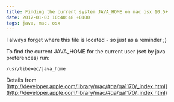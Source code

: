 ```yaml
---
title: Finding the current system JAVA_HOME on mac osx 10.5+
date: 2012-01-03 10:40:48 +0100
tags: java, mac, osx
---
```



I always forget where this file is located - so just as a reminder ;)

To find the current JAVA_HOME for the current user (set by java preferences) run:

    /usr/libexec/java_home

Details from [http://developer.apple.com/library/mac/#qa/qa1170/_index.html](http://developer.apple.com/library/mac/#qa/qa1170/_index.html)
